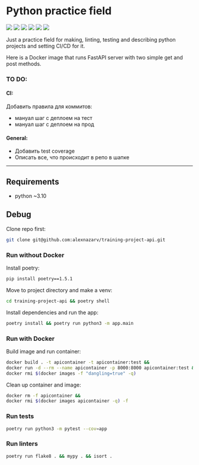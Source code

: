 # Python practice field

<p align="left">
<a>
  <img src=https://img.shields.io/badge/python-~3.10-green>
</a>
<a>
  <img src=https://img.shields.io/badge/poetry-1.5.1-green>
</a>
<a>
  <img src=https://img.shields.io/badge/style-wemake-000000.svg>
</a>
<a>
  <img src=https://github.com/alexnazarv/training-project-api/actions/workflows/tests.yml/badge.svg>
</a>
<a>
  <img src=https://github.com/alexnazarv/training-project-api/actions/workflows/publish_package.yml/badge.svg>
</a>
<a>
  <img src=https://img.shields.io/badge/pre--commit-enabled-brightgreen?logo=pre-commit>
</a>
</p>

Just a practice field for making, linting, testing and describing python projects and setting CI/CD for it.

Here is a Docker image that runs FastAPI server with two simple get and post methods.

### TO DO:
#### CI:
Добавить правила для коммитов:
  * мануал шаг с деплоем на тест
  * мануал шаг с деплоем на прод

#### General:
* Добавить test coverage
* Описать все, что происходит в репо в шапке
***

## Requirements
* python ~3.10

## Debug
Clone repo first:
```bash
git clone git@github.com:alexnazarv/training-project-api.git
```

### Run without Docker
Install poetry:
```bash
pip install poetry==1.5.1
```

Move to project directory and make a venv:
```bash
cd training-project-api && poetry shell
```

Install dependencies and run the app:
```bash
poetry install && poetry run python3 -m app.main
```

### Run with Docker
Build image and run container:
```bash
docker build . -t apicontainer -t apicontainer:test &&
docker run -d --rm --name apicontainer -p 8000:8000 apicontainer:test &&
docker rmi $(docker images -f "dangling=true" -q)
```

Clean up container and image:
```bash
docker rm -f apicontainer &&
docker rmi $(docker images apicontainer -q) -f
```

### Run tests
```bash
poetry run python3 -m pytest --cov=app
```

### Run linters
```bash
poetry run flake8 . && mypy . && isort .
```
